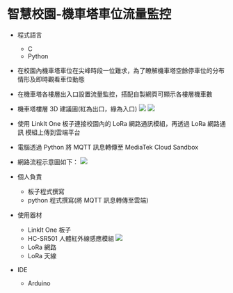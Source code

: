 # 智慧校園-機車塔車位流量監控

* 程式語言

  - C
  - Python

* 在校園內機車塔車位在尖峰時段一位難求，為了瞭解機車塔空餘停車位的分布情形及即時觀看車位動態

* 在機車塔各樓層出入口設置流量監控，搭配自製網頁可顯示各樓層機車數
* 機車塔樓層 3D 建議圖(紅為出口，綠為入口)
![](https://i.imgur.com/vTOodiP.png)
![](https://i.imgur.com/flbSvxy.png)

* 使用 LinkIt One 板子連接校園內的 LoRa 網路通訊模組，再透過 LoRa 網路通訊 模組上傳到雲端平台
* 電腦透過 Python 將 MQTT 訊息轉傳至 MediaTek Cloud Sandbox
* 網路流程示意圖如下：
![](https://i.imgur.com/KIydwJo.png)


* 個人負責

  - 板子程式撰寫
  - python 程式撰寫(將 MQTT 訊息轉傳至雲端)
  
* 使用器材

  - LinkIt One 板子
  - HC-SR501 人體紅外線感應模組
  ![](https://i.imgur.com/ZDlcedV.png)
  - LoRa 網路
  - LoRa 天線

* IDE

  - Arduino
  
